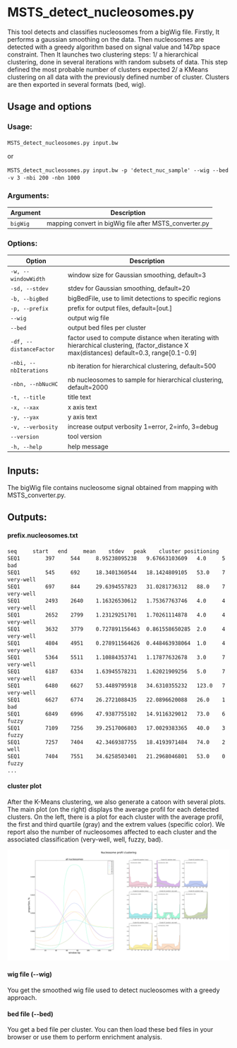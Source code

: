# MSTS_detect_nucleosomes.py

This tool detects and classifies nucleosomes from a bigWig file. Firstly, It performs a gaussian smoothing on the data. Then nucleosomes are detected with a greedy algorithm based on signal value and 147bp space constraint. Then It launches two clustering steps: 1/ a hierarchical clustering, done in several iterations with random subsets of data. This step defined the most probable number of clusters expected 2/ a KMeans clustering on all data with the previously defined number of cluster. 
Clusters are then exported in several formats (bed, wig).

## Usage and options

### Usage:

`MSTS_detect_nucleosomes.py input.bw`

or

`MSTS_detect_nucleosomes.py input.bw -p 'detect_nuc_sample' --wig --bed -v 3 -nbi 200 -nbn 1000` 


### Arguments:

| Argument | Description |
| --------- | ----------- |
| `bigWig` | mapping convert in bigWig file after MSTS_converter.py |

### Options:

| Option | Description |
| ------ | ----------- |
| `-w, --windowWidth` | window size for Gaussian smoothing, default=3 |
| `-sd, --stdev` | stdev for Gaussian smoothing, default=20 |
| `-b, --bigBed` | bigBedFile, use to limit detections to specific regions |
| `-p, --prefix` | prefix for output files, default=[out.] |
| `--wig` | output wig file |
| `--bed` | output bed files per cluster |
| `-df, --distanceFactor` | factor used to compute distance when iterating with hierarchical clustering, (factor_distance X max(distances) default=0.3, range[0.1-0.9] |
| `-nbi, --nbIterations` | nb iteration for hierarchical clustering, default=500 |
| `-nbn, --nbNucHC` | nb nucleosomes to sample for hierarchical clustering, default=2000 |
| `-t, --title` | title text |
| `-x, --xax` | x axis text |
| `-y, --yax` | y axis text |
| `-v, --verbosity` | increase output verbosity 1=error, 2=info, 3=debug |
| `--version` | tool version |
| `-h, --help` | help message |

## Inputs:

The bigWig file contains nucleosome signal obtained from mapping with MSTS_converter.py.

## Outputs:

#### prefix.nucleosomes.txt

```
seq     start   end     mean    stdev   peak    cluster positioning
SEQ1        397     544     8.95238095238   9.67663103609   4.0     5       bad
SEQ1        545     692     18.3401360544   18.1424809105   53.0    7       very-well
SEQ1        697     844     29.6394557823   31.0281736312   88.0    7       very-well
SEQ1        2493    2640    1.16326530612   1.75367763746   4.0     4       very-well
SEQ1        2652    2799    1.23129251701   1.70261114878   4.0     4       very-well
SEQ1        3632    3779    0.727891156463  0.861558650285  2.0     4       very-well
SEQ1        4804    4951    0.278911564626  0.448463938064  1.0     4       very-well
SEQ1        5364    5511    1.10884353741   1.17877632678   3.0     7       very-well
SEQ1        6187    6334    1.63945578231   1.62021909256   5.0     7       very-well
SEQ1        6480    6627    53.4489795918   34.6310355232   123.0   7       very-well
SEQ1        6627    6774    26.2721088435   22.0896620088   26.0    1       bad
SEQ1        6849    6996    47.9387755102   14.9116329012   73.0    6       fuzzy
SEQ1        7109    7256    39.2517006803   17.0029383365   40.0    3       fuzzy
SEQ1        7257    7404    42.3469387755   18.4193971484   74.0    2       well
SEQ1        7404    7551    34.6258503401   21.2968046801   53.0    0       fuzzy
...
```

#### cluster plot

After the K-Means clustering, we also generate a catoon with several plots. The main plot (on the right) displays the average profil for each detected clusters. On the left, there is a plot for each cluster with the average profil, the first and third quartile (gray) and the extrem values (specific color). We report also the number of nucleosomes affected to each cluster and the associated classification (very-well, well, fuzzy, bad).

<img src="images/clusters.png" width="800">

#### wig file (--wig)

You get the smoothed wig file used to detect nucleosomes with a greedy approach.  

#### bed file (--bed)

You get a bed file per cluster. You can then load these bed files in your browser or use them to perform enrichment analysis.



